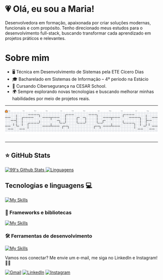 # 💗 Olá, eu sou a Maria!
<p align="left">
  Desenvolvedora em formação, apaixonada por criar soluções modernas, funcionais e com propósito.
Tenho direcionado meus estudos para o desenvolvimento full-stack, buscando transformar cada aprendizado em projetos práticos e relevantes. 
</p> 

# Sobre mim

- 🖥️ Técnica em Desenvolvimento de Sistemas pela ETE Cícero Dias
- 🎓 Bacharelado em Sistemas de Informação – 4º período na Estácio
- 🔐 Cursando Cibersegurança na CESAR School.
- 🌍 Sempre explorando novas tecnologias e buscando melhorar minhas habilidades por meio de projetos reais.

---
<picture>
  <source media="(prefers-color-scheme: dark)" srcset="https://raw.githubusercontent.com/m4riah/m4riah/output/pacman-contribution-graph-dark.svg">
  <source media="(prefers-color-scheme: light)" srcset="https://raw.githubusercontent.com/m4riah/m4riah/output/pacman-contribution-graph.svg">
  <img alt="Pac-Man contribution graph" src="https://raw.githubusercontent.com/m4riah/m4riah/output/pacman-contribution-graph.svg">
</picture>

###
---

## ⭐ GitHub Stats
  <a href="https://github.com/m4riah">
    <img src="https://github-readme-stats.vercel.app/api?username=m4riah&bg_color=30,F0ABBD,D1B3CF,AFBFE0&title_color=fff&text_color=fff" style="width: 445px; height: auto;" alt="99's Github Stats">
  </a>
  <a href="https://github.com/m4riah">
    <img src="https://github-readme-stats.vercel.app/api/top-langs/?username=m4riah&layout=compact&langs_count=7&theme=default&bg_color=30,F0ABBD,D1B3CF,AFBFE0&title_color=fff&text_color=fff" style="width: 350px; height: auto;" alt="Linguagens">
  </a>



## Tecnologias e linguagens 💻

[![My Skills](https://skillicons.dev/icons?i=html,css,js,java,python,php)](https://skillicons.dev)

### 🚀 Frameworks e bibliotecas
[![My Skills](https://skillicons.dev/icons?i=react,nodejs,spring)](https://skillicons.dev)

### 🛠️ Ferramentas de desenvolvimento
[![My Skills](https://skillicons.dev/icons?i=git,github,figma,vscode)](https://skillicons.dev)


<p align="left">
  Vamos nos conectar? Me envie um e-mail, me siga no LinkedIn e Instagram! 💌✨
</p>

<p align="left">
  <a href="https://mail.google.com/mail/?view=cm&fs=1&to=mariaeduardamendescontact@gmail.com" title="Gmail">
  <img src="https://img.shields.io/badge/-Gmail-FF0000?style=flat-square&labelColor=FF0000&logo=gmail&logoColor=white&link=LINK-DO-SEU-GMAIL" alt="Gmail"/></a>
  <a href="https://www.linkedin.com/in/maria-eduarda-mendes-desenvolvedora/" title="LinkedIn">
  <img src="https://img.shields.io/badge/-Linkedin-0e76a8?style=flat-square&logo=Linkedin&logoColor=white&link=LINK-DO-SEU-LINKEDIN" alt="LinkedIn"/></a>
  <a href="https://www.instagram.com/eumariamdsz/" title="Instagram">
  <img src="https://img.shields.io/badge/-Instagram-DF0174?style=flat-square&labelColor=DF0174&logo=instagram&logoColor=white&link=LINK-DO-SEU-INSTAGRAM" alt="Instagram"/></a>
</p>
